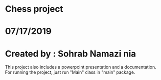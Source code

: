 # Chess project
# 07/17/2019
# Created by : Sohrab Namazi nia 

This project also includes a powerpoint presentation and a documentation.
For running the project, just run "Main" class in "main" package.
